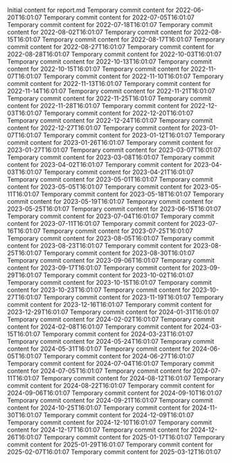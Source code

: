 Initial content for report.md
Temporary commit content for 2022-06-20T16:01:07
Temporary commit content for 2022-07-05T16:01:07
Temporary commit content for 2022-07-18T16:01:07
Temporary commit content for 2022-08-02T16:01:07
Temporary commit content for 2022-08-15T16:01:07
Temporary commit content for 2022-08-17T16:01:07
Temporary commit content for 2022-08-27T16:01:07
Temporary commit content for 2022-08-28T16:01:07
Temporary commit content for 2022-10-03T16:01:07
Temporary commit content for 2022-10-13T16:01:07
Temporary commit content for 2022-10-15T16:01:07
Temporary commit content for 2022-11-07T16:01:07
Temporary commit content for 2022-11-10T16:01:07
Temporary commit content for 2022-11-13T16:01:07
Temporary commit content for 2022-11-14T16:01:07
Temporary commit content for 2022-11-21T16:01:07
Temporary commit content for 2022-11-25T16:01:07
Temporary commit content for 2022-11-28T16:01:07
Temporary commit content for 2022-12-03T16:01:07
Temporary commit content for 2022-12-20T16:01:07
Temporary commit content for 2022-12-24T16:01:07
Temporary commit content for 2022-12-27T16:01:07
Temporary commit content for 2023-01-07T16:01:07
Temporary commit content for 2023-01-12T16:01:07
Temporary commit content for 2023-01-26T16:01:07
Temporary commit content for 2023-01-27T16:01:07
Temporary commit content for 2023-03-07T16:01:07
Temporary commit content for 2023-03-08T16:01:07
Temporary commit content for 2023-04-02T16:01:07
Temporary commit content for 2023-04-03T16:01:07
Temporary commit content for 2023-04-21T16:01:07
Temporary commit content for 2023-05-01T16:01:07
Temporary commit content for 2023-05-05T16:01:07
Temporary commit content for 2023-05-11T16:01:07
Temporary commit content for 2023-05-18T16:01:07
Temporary commit content for 2023-05-19T16:01:07
Temporary commit content for 2023-05-25T16:01:07
Temporary commit content for 2023-06-15T16:01:07
Temporary commit content for 2023-07-04T16:01:07
Temporary commit content for 2023-07-11T16:01:07
Temporary commit content for 2023-07-16T16:01:07
Temporary commit content for 2023-07-25T16:01:07
Temporary commit content for 2023-08-05T16:01:07
Temporary commit content for 2023-08-23T16:01:07
Temporary commit content for 2023-08-25T16:01:07
Temporary commit content for 2023-08-30T16:01:07
Temporary commit content for 2023-09-06T16:01:07
Temporary commit content for 2023-09-17T16:01:07
Temporary commit content for 2023-09-29T16:01:07
Temporary commit content for 2023-10-02T16:01:07
Temporary commit content for 2023-10-15T16:01:07
Temporary commit content for 2023-10-23T16:01:07
Temporary commit content for 2023-10-27T16:01:07
Temporary commit content for 2023-11-19T16:01:07
Temporary commit content for 2023-12-16T16:01:07
Temporary commit content for 2023-12-29T16:01:07
Temporary commit content for 2024-01-31T16:01:07
Temporary commit content for 2024-02-02T16:01:07
Temporary commit content for 2024-02-08T16:01:07
Temporary commit content for 2024-03-15T16:01:07
Temporary commit content for 2024-03-23T16:01:07
Temporary commit content for 2024-05-24T16:01:07
Temporary commit content for 2024-05-31T16:01:07
Temporary commit content for 2024-06-05T16:01:07
Temporary commit content for 2024-06-27T16:01:07
Temporary commit content for 2024-07-04T16:01:07
Temporary commit content for 2024-07-05T16:01:07
Temporary commit content for 2024-07-11T16:01:07
Temporary commit content for 2024-08-12T16:01:07
Temporary commit content for 2024-08-22T16:01:07
Temporary commit content for 2024-09-06T16:01:07
Temporary commit content for 2024-09-10T16:01:07
Temporary commit content for 2024-09-21T16:01:07
Temporary commit content for 2024-10-25T16:01:07
Temporary commit content for 2024-11-30T16:01:07
Temporary commit content for 2024-12-09T16:01:07
Temporary commit content for 2024-12-10T16:01:07
Temporary commit content for 2024-12-17T16:01:07
Temporary commit content for 2024-12-26T16:01:07
Temporary commit content for 2025-01-17T16:01:07
Temporary commit content for 2025-01-29T16:01:07
Temporary commit content for 2025-02-07T16:01:07
Temporary commit content for 2025-03-12T16:01:07
